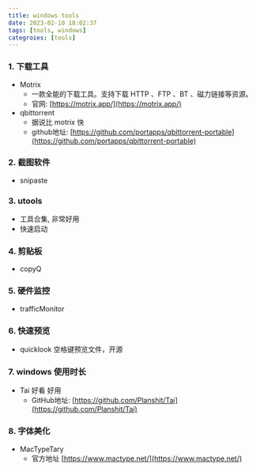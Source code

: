 ```yaml
---
title: windows tools
date: 2023-02-10 18:02:37
tags: [tools, windows]
categroies: [tools]
---
```




### 1. 下载工具
- Motrix
   - 一款全能的下载工具。支持下载 HTTP 、FTP 、BT 、磁力链接等资源。
   - 官网: [https://motrix.app/](https://motrix.app/)
- qbittorrent
     - 据说比 motrix 快
     - github地址: [https://github.com/portapps/qbittorrent-portable](https://github.com/portapps/qbittorrent-portable)



### 2. 截图软件
- snipaste 
   
### 3. utools
- 工具合集, 非常好用
- 快速启动


### 4. 剪贴板
- copyQ

### 5. 硬件监控
- trafficMonitor 

### 6. 快速预览
- quicklook 空格键预览文件，开源

### 7. windows 使用时长
- Tai 好看 好用
  - GitHub地址: [https://github.com/Planshit/Tai](https://github.com/Planshit/Tai)

### 8. 字体美化
- MacTypeTary
  - 官方地址 [https://www.mactype.net/](https://www.mactype.net/)



